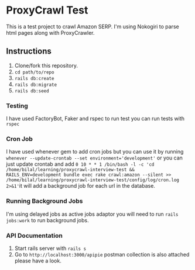 # ProxyCrawl Test

This is a test project to crawl Amazon SERP. I'm using Nokogiri to parse html pages along with ProxyCrawler.

## Instructions

1. Clone/fork this repository.
2. `cd path/to/repo`
3. `rails db:create`
4. `rails db:migrate`
5. `rails db:seed`
### Testing
I have used FactoryBot, Faker and rspec to run test you can run tests with `rspec`
### Cron Job
I have used whenever gem to add cron jobs but you can use it by running `whenever --update-crontab --set environment='development'` or you can just update crontab and add `0 10 * * 1 /bin/bash -l -c 'cd /home/bilal/learning/proxycrawl-interview-test && RAILS_ENV=development bundle exec rake crawl:amazon --silent >> /home/bilal/learning/proxycrawl-interview-test/config/log/cron.log 2>&1'`it will add a background job for each url in the database.
### Running Background Jobs
I'm using delayed jobs as active jobs adaptor you will need to run `rails jobs:work` to run background jobs.
### API Documentation
1. Start rails server with `rails s`
2. Go to `http://localhost:3000/apipie`
postman collection is also attached please have a look.
